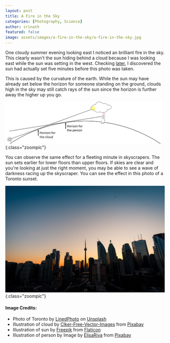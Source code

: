 ```yaml
---
layout: post
title: A Fire in the Sky 
categories: [Photography, Science]
author: srinath
featured: false
image: assets/images/a-fire-in-the-sky/a-fire-in-the-sky.jpg
---
```


One cloudy summer evening looking east I noticed an brilliant
fire in the sky. This clearly wasn't the sun hiding behind a cloud
because I was looking east while the sun was setting in the west.
Checking [later](https://www.timeanddate.com/sun/singapore/singapore?month=5&year=2020),
I discovered the sun had actually set five minutes before this photo
was taken.

This is caused by the curvature of the earth. While the sun may have 
already set below the horizon for someone standing on the ground, clouds
high in the sky may still catch rays of the sun since the horizon is further 
away the higher up you go. 

![Concept](/assets/images/a-fire-in-the-sky/concept.png){:class="zoompic"}

You can observe the same effect for a fleeting minute in skyscrapers. The sun
sets earlier for lower floors than upper floors. If skies are clear and you're
looking at just the right moment, you may be able to see a wave of darkness racing
up the skyscraper. You can see the effect in this photo of a Toronto sunset.

![Toronto Sunset](/assets/images/a-fire-in-the-sky/toronto-sunset-skyscraper.jpg){:class="zoompic"}

#### Image Credits:
- Photo of Toronto by [LinedPhoto](https://unsplash.com/@linedphoto)
  on [Unsplash](https://unsplash.com/s/photos/skyscraper-sunset)
- Illustration of cloud by [Clker-Free-Vector-Images](https://pixabay.com/users/Clker-Free-Vector-Images-3736/)
  from [Pixabay](https://pixabay.com/)
- Illustration of sun by [Freepik](https://www.flaticon.com/authors/freepik) from
  [Flaticon](https://www.flaticon.com/)
- Illustration of person by Image by [ElisaRiva](https://pixabay.com/users/ElisaRiva-1348268/) 
  from [Pixabay](https://pixabay.com/)